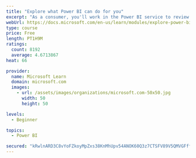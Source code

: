 ```yaml
---
title: "Explore what Power BI can do for you"
excerpt: "As a consumer, you'll work in the Power BI service to review and interact with content that has been shared with you. This module provides the foundational information that you need to work effectively in the Power BI service."
webUrl: https://docs.microsoft.com/en-us/learn/modules/explore-power-bi-service/
type: course
price: Free
length: PT1H9M
ratings:
  count: 8192
  average: 4.6713867
heat: 66

provider:
  name: Microsoft Learn
  domain: microsoft.com
  images:
    - url: /assets/images/organizations/microsoft.com-50x50.jpg
      width: 50
      height: 50

levels:
  - Beginner

topics:
  - Power BI

secured: "kRwlnARD3C8vYoFZkoyMpZxs38KnMhUpv54ANOK60Q3z7CTSFV89V5QMVGFffUKfNcqbRssJm0cIpen3BmhKKpxE7Lq0bNaq7gkyi3mR9C9i8g4gbPw/P5Olky5KmvyLW+YrE/eJFjqH9fBRJDtyEL1TzIHNKhiflO9FuohNCMa22kh/5enfPPtM0sYe0QsDhyuc7JfVHcCvw77E/A13OnMLdZG8yYxuVRI/0lwW1+WJN67mFs4q3s8z7B/3bcxQtxLvXXQ+rT8qLPY/y1UtppWN7i8QYs7UyWwegyzrZSq6Yg6/GMiy1/MuVnuI3j0pB8aTJVkxNsIlyjWDtBojRsPQIsyniS0OEiBVwLNouBdeWJFFBES8fOWpDpRnSoGmW5zQ8q+CtOk3Dy+rJlqJxsjXzmcNdtiXiE++67TzG3k=;u2nFaGmLiTdSefYiqoQYIg=="
---
```


